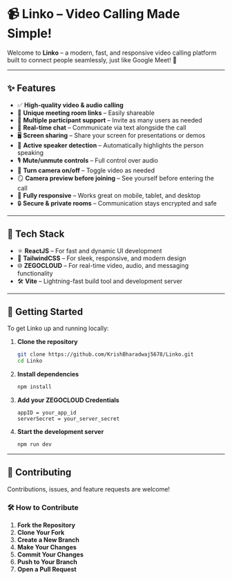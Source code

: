 # 📹 Linko – Video Calling Made Simple!

Welcome to **Linko** – a modern, fast, and responsive video calling platform built to connect people seamlessly, just like Google Meet! 🚀

---

## ✨ Features

- ✅ **High-quality video & audio calling**
- 🔗 **Unique meeting room links** – Easily shareable
- 👥 **Multiple participant support** – Invite as many users as needed
- 💬 **Real-time chat** – Communicate via text alongside the call
- 🖥️ **Screen sharing** – Share your screen for presentations or demos
- 🧏 **Active speaker detection** – Automatically highlights the person speaking
- 🎙️ **Mute/unmute controls** – Full control over audio
- 🎥 **Turn camera on/off** – Toggle video as needed
- 🪞 **Camera preview before joining** – See yourself before entering the call
- 📱 **Fully responsive** – Works great on mobile, tablet, and desktop
- 🔒 **Secure & private rooms** – Communication stays encrypted and safe

---

## 🔧 Tech Stack

- ⚛️ **ReactJS** – For fast and dynamic UI development
- 🎨 **TailwindCSS** – For sleek, responsive, and modern design
- 🌐 **ZEGOCLOUD** – For real-time video, audio, and messaging functionality
- 🛠️ **Vite** – Lightning-fast build tool and development server

---

## 🚀 Getting Started

To get Linko up and running locally:

1. **Clone the repository**
   ```bash
   git clone https://github.com/KrishBharadwaj5678/Linko.git
   cd Linko
   ```

2. **Install dependencies**
   ```bash
   npm install
   ```

3. **Add your ZEGOCLOUD Credentials**

   ```
   appID = your_app_id
   serverSecret = your_server_secret
   ```

4. **Start the development server**
   ```bash
   npm run dev
   ```

---

## 🤝 Contributing

Contributions, issues, and feature requests are welcome!  

### 🛠️ How to Contribute

1. **Fork the Repository**
2. **Clone Your Fork**
3. **Create a New Branch**
4. **Make Your Changes**
5. **Commit Your Changes**
6. **Push to Your Branch**
7. **Open a Pull Request**
